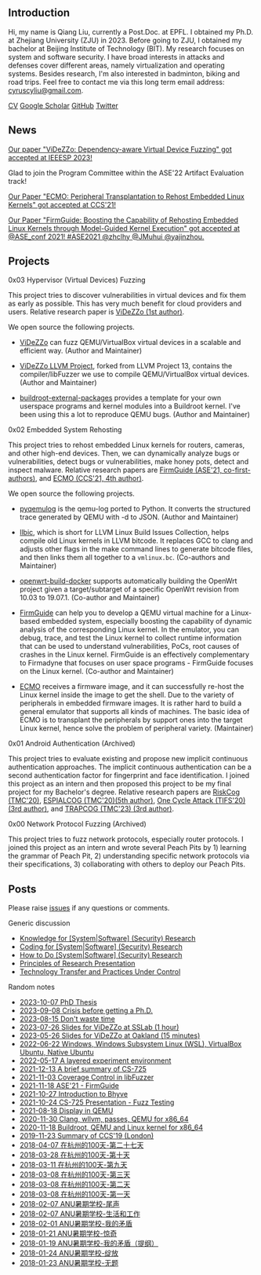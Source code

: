 ## Introduction

Hi, my name is Qiang Liu, currently a Post.Doc. at EPFL. I obtained my Ph.D. at
Zhejiang University (ZJU) in 2023. Before going to ZJU, I obtained my bachelor
at Beijing Institute of Technology (BIT). My research focuses on system and
software security. I have broad interests in attacks and defenses cover
different areas, namely virtualization and operating systems. Besides research,
I'm also interested in badminton, biking and road trips. Feel free to contact me
via this long term email address: cyruscyliu@gmail.com.

[CV](./Qiang_s_CV.pdf)
[Google Scholar](https://scholar.google.com/citations?user=fa1uB2sAAAAJ&hl=en)
[GitHub](https://github.com/cyruscyliu)
[Twitter](https://www.twitter.com/qiangliu717)

## News

[Our paper "ViDeZZo: Dependency-aware Virtual Device Fuzzing" got accepted at
IEEESP 2023!](https://twitter.com/gannimo/status/1644323216020701186)

Glad to join the Program Committee within the ASE'22 Artifact Evaluation track!

[Our Paper "ECMO: Peripheral Transplantation to Rehost Embedded Linux Kernels"
got accepted at
CCS'21!](https://twitter.com/qiangliu717/status/1440590703067758592)

[Our Paper "FirmGuide: Boosting the Capability of Rehosting Embedded
Linux Kernels through Model-Guided Kernel Execution" got accepted at
@ASE_conf 2021! #ASE2021 @zhclhy @JMuhui
@yajinzhou.](https://twitter.com/qiangliu717/status/1413674256152637441?s=20)

## Projects

0x03 Hypervisor (Virtual Devices) Fuzzing

This project tries to discover vulnerabilities in virtual devices and fix them
as early as possible. This has very much benefit for cloud providers and users.
Relative research paper is [ViDeZZo (1st author)](./papers/videzzo-sp23.pdf).

We open source the following projects.

+ [ViDeZZo](https://github.com/HexHive/videzzo) can fuzz QEMU/VirtualBox virtual
devices in a scalable and efficient way. (Author and Maintainer)

+ [ViDeZZo LLVM Project](https://github.com/cyruscyliu/videzzo-llvm-project),
forked from LLVM Project 13, contains the compiler/libFuzzer we use to compile
QEMU/VirtualBox virtual devices. (Author and Maintainer)

+ [buildroot-external-packages](https://github.com/cyruscyliu/buildroot-external-packages)
provides a template for your own userspace programs and kernel modules into a
Buildroot kernel. I've been using this a lot to reproduce QEMU bugs. (Author and Maintainer)

0x02 Embedded System Rehosting

This project tries to rehost embedded Linux kernels for routers, cameras, and
other high-end devices. Then, we can dynamically analyze bugs or
vulnerabilities, detect bugs or vulnerabilities, make honey pots, detect and
inspect malware. Relative research papers are [FirmGuide (ASE'21,
co-first-authors)](./papers/firmguide-ase21.pdf), and [ECMO (CCS'21, 4th
author)](./papers/ecmo-ccs21.pdf).

We open source the following projects.

+ [pyqemulog](https://github.com/cyruscyliu/pyqemulog) is the qemu-log ported to
Python. It converts the structured trace generated by QEMU with -d to JSON.
(Author and Maintainer)

+ [llbic](https://github.com/cyruscyliu/llbic), which is short for LLVM Linux
Build Issues Collection, helps compile old Linux kernels in LLVM bitcode. It
replaces GCC to clang and adjusts other flags in the make command lines to
generate bitcode files, and then links them all together to a `vmlinux.bc`.
(Co-authors and Maintainer)

+ [openwrt-build-docker](https://github.com/cyruscyliu/openwrt-build-docker)
supports automatically building the OpenWrt project given a target/subtarget of
a specific OpenWrt revision from 10.03 to 19.07.1. (Co-author and Maintainer)

+ [FirmGuide](https://github.com/cyruscyliu/firmguide) can help you to develop a
QEMU virtual machine for a Linux-based embedded system, especially boosting the
capability of dynamic analysis of the corresponding Linux kernel. In the
emulator, you can debug, trace, and test the Linux kernel to collect runtime
information that can be used to understand vulnerabilities, PoCs, root causes of
crashes in the Linux kernel. FirmGuide is an effectively complementary to
Firmadyne that focuses on user space programs - FirmGuide focuses on the Linux
kernel. (Co-author and Maintainer)

+ [ECMO](https://github.com/valour01/ecmo) receives a firmware image, and it can
successfully re-host the Linux kernel inside the image to get the shell.  Due to
the variety of peripherals in embedded firmware images. It is rather hard to
build a general emulator that supports all kinds of machines. The basic idea of
ECMO is to transplant the peripherals by support ones into the target Linux
kernel, hence solve the problem of peripheral variety. (Maintainer)

0x01 Android Authentication (Archived)

This project tries to evaluate existing and propose new implicit continuous
authentication approaches. The implicit continuous authentication can be a
second authentication factor for fingerprint and face identification. I joined
this project as an intern and then proposed this project to be my final project
for my Bachelor's degree. Relative research papers are [RiskCog
(TMC'20)](./papers/riskcog-tmc20.pdf), [ESPIALCOG (TMC'20)(5th
author)](./papers/espialcog-tmc20.pdf), [One Cycle Attack (TIFS'20) (3rd
author)](./papers/one-cycle-attack-tifs20.pdf), and [TRAPCOG (TMC'23) (3rd
author)](./papers/trapcog-tmc23.pdf).

0x00 Network Protocol Fuzzing (Archived)

This project tries to fuzz network protocols, especially router protocols. I
joined this project as an intern and wrote several Peach Pits by 1) learning the
grammar of Peach Pit, 2) understanding specific network protocols via their
specifications, 3) collaborating with others to deploy our Peach Pits.

## Posts

Please raise [issues](https://github.com/cyruscyliu/cyruscyliu.github.io/issues)
if any questions or comments.

Generic discussion

+ [Knowledge for [System|Software] (Security) Research](posts/2021-09-03-knowledge-for-research.md)
+ [Coding for [System|Software] (Security) Research](posts/2021-09-03-Summary-Research-SE.md)
+ [How to Do [System|Software] (Security) Research](posts/2021-09-07-Research-Philosophy.md)
+ [Principles of Research Presentation](posts/2021-08-27-Principle-of-Presentation.md)
+ [Technology Transfer and Practices Under Control](posts/2022-08-30-technology-transfer.md)

Random notes

+ [2023-10-07 PhD Thesis](papers/zjuthesis-20231007.pdf)
+ [2023-09-08 Crisis before getting a Ph.D.](posts/2023-09-08-crisis-before-getting-a-phd.md)
+ [2023-08-15 Don't waste time](posts/2023-08-15-dont-waste-time.md)
+ [2023-07-26 Slides for ViDeZZo at SSLab (1 hour)](posts/Talk-SSLab-20230726.public.pdf)
+ [2023-05-26 Slides for ViDeZZo at Oakland (15 minutes)](posts/2023-05-26-hexhive-videzzo-sp.pdf)
+ [2022-06-22 Windows, Windows Subsystem Linux (WSL), VirtualBox Ubuntu, Native Ubuntu](posts/2022-06-22-wsl-vm-native-machine.md)
+ [2022-05-17 A layered experiment environment](posts/2022-05-17-vm-docker-pythonenv.md)
+ [2021-12-13 A brief summary of CS-725](posts/2021-12-13-Summary-of-CS725.md)
+ [2021-11-03 Coverage Control in libFuzzer](./posts/2021-11-02-libFuzzer-cov-control.md)
+ [2021-11-18 ASE'21 - FirmGuide](./posts/2021-11-15-ase-firmguide.md)
+ [2021-10-27 Introduction to Bhyve](./posts/2021-10-27-introduction-to-bhyve.md)
+ [2021-10-24 CS-725 Presentation - Fuzz Testing](./posts/2021-10-22-fuzzing-presentation.md)
+ [2021-08-18 Display in QEMU](./posts/2021-08-18-Display-in-QEMU.md)
+ [2020-11-30 Clang, wllvm, passes, QEMU for x86_64](./posts/2020-11-30-wllvm-clang-qemu-x86_64.md)
+ [2020-11-18 Buildroot, QEMU and Linux kernel for x86_64](./posts/2020-11-18-buildroot-qemu-x86_64.md)
+ [2019-11-23 Summary of CCS'19 (London)](./posts/2019-11-23-CCS-London-Summary.md)
+ [2018-04-07 在杭州的100天-第二十七天](./posts/2018-04-07-在杭州的100天-第二十七天.md)
+ [2018-03-28 在杭州的100天-第十天](./posts/2018-03-28-在杭州的100天-第十天.md)
+ [2018-03-11 在杭州的100天-第九天](./posts/2018-03-11-在杭州的100天-第九天.md)
+ [2018-03-08 在杭州的100天-第三天](./posts/2018-03-10-在杭州的100天-第三天.md)
+ [2018-03-08 在杭州的100天-第二天](./posts/2018-03-08-在杭州的100天-第二天.md)
+ [2018-03-08 在杭州的100天-第一天](./posts/2018-03-08-在杭州的100天-第一天.md)
+ [2018-02-07 ANU暑期学校-尾声](./posts/2018-02-07-ANU暑期学校-尾声.md)
+ [2018-02-07 ANU暑期学校-生活和工作](./posts/2018-02-07-ANU暑期学校-生活和工作.md)
+ [2018-02-01 ANU暑期学校-我的矛盾](./posts/2018-02-01-ANU暑期学校-我的矛盾.md)
+ [2018-01-21 ANU暑期学校-惊奇](./posts/2018-01-21-ANU暑期学校-惊奇.md)
+ [2018-01-19 ANU暑期学校-我的矛盾（提纲）](./posts/2018-01-19-ANU暑期学校-我的矛盾（提纲）.md)
+ [2018-01-24 ANU暑期学校-绽放](./posts/2018-01-24-ANU暑期学校-绽放.md)
+ [2018-01-23 ANU暑期学校-无题](./posts/2018-01-23-ANU暑期学校-无题.md)
